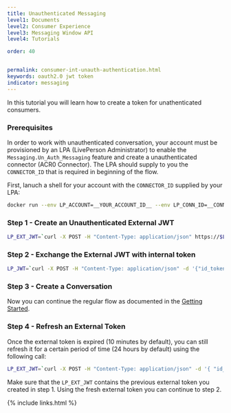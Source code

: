 ```yaml
---
title: Unauthenticated Messaging
level1: Documents
level2: Consumer Experience
level3: Messaging Window API
level4: Tutorials

order: 40


permalink: consumer-int-unauth-authentication.html
keywords: oauth2.0 jwt token
indicator: messaging
---
```


In this tutorial you will learn how to create a token for unathenticated consumers.

### Prerequisites
In order to work with unauthenticated conversation, your account must be provisioned by an LPA (LivePerson Administrator) to enable the ``Messaging.Un_Auth_Messaging`` feature and create a unauthenticated connector (ACR0 Connector). The LPA should supply to you the ``CONNECTOR_ID`` that is required in beginning of the flow.

First, lanuch a shell for your account with the ``CONNECTOR_ID`` supplied by your LPA:

```sh
docker run --env LP_ACCOUNT=__YOUR_ACCOUNT_ID__ --env LP_CONN_ID=__CONNECTOR_ID__ -it lpinc/shell
```

### Step 1 - Create an Unauthenticated External JWT

```sh
LP_EXT_JWT=`curl -X POST -H "Content-Type: application/json" https://$LP_IDP/api/account/$LP_ACCOUNT/anonymous/authorize | jq -r .token`
```


### Step 2 - Exchange the External JWT with internal token

```sh
LP_JWT=`curl -X POST -H "Content-Type: application/json" -d '{"id_token" : "'$LP_EXT_JWT'"}' https://$LP_IDP/api/account/$LP_ACCOUNT/app/$LP_APP_CONN_ID/authenticate?v=3.0 | jq -r .token`
```

### Step 3 - Create a Conversation

Now you can continue the regular flow as documented in the [Getting Started](consumer-int-getting-started.html#step-3---connect-to-the-messaging-service).


### Step 4 - Refresh an External Token
Once the external token is expired (10 minutes by default), you can still refresh it for a certain period of time (24 hours by default) using the following call:

```sh
LP_EXT_JWT=`curl -X POST -H "Content-Type: application/json" -d '{ "id_token":"'$LP_EXT_JWT'" }' https://$LP_IDP/api/account/$LP_ACCOUNT/anonymous/authorize | jq -r .token`
```

Make sure that the ``LP_EXT_JWT`` contains the previous external token you created in step 1. Using the fresh external token you can continue to step 2.

{% include links.html %}
